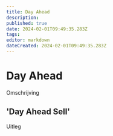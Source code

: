```yaml
---
title: Day Ahead
description: 
published: true
date: 2024-02-01T09:49:35.283Z
tags: 
editor: markdown
dateCreated: 2024-02-01T09:49:35.283Z
---
```


# Day Ahead

Omschrijving

## 'Day Ahead Sell'

Uitleg